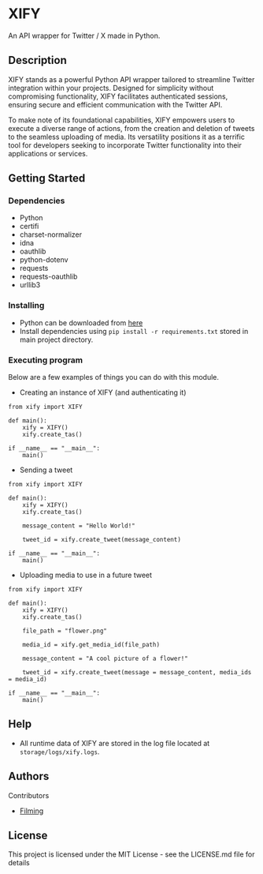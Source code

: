 # XIFY

An API wrapper for Twitter / X made in Python.

## Description

XIFY stands as a powerful Python API wrapper tailored to streamline Twitter integration within your projects. Designed for simplicity without compromising functionality, XIFY facilitates authenticated sessions, ensuring secure and efficient communication with the Twitter API. 

To make note of its foundational capabilities, XIFY empowers users to execute a diverse range of actions, from the creation and deletion of tweets to the seamless uploading of media. Its versatility positions it as a terrific tool for developers seeking to incorporate Twitter functionality into their applications or services.

## Getting Started

### Dependencies

* Python
* certifi
* charset-normalizer
* idna
* oauthlib
* python-dotenv
* requests
* requests-oauthlib
* urllib3

### Installing

* Python can be downloaded from [here](https://www.python.org/)
* Install dependencies using `pip install -r requirements.txt` stored in main project directory.

### Executing program

Below are a few examples of things you can do with this module.

* Creating an instance of XIFY (and authenticating it)
```
from xify import XIFY

def main():
    xify = XIFY()
    xify.create_tas()

if __name__ == "__main__":
    main()
```

* Sending a tweet
```
from xify import XIFY

def main():
    xify = XIFY()
    xify.create_tas()

    message_content = "Hello World!"

    tweet_id = xify.create_tweet(message_content)

if __name__ == "__main__":
    main()
```

* Uploading media to use in a future tweet
```
from xify import XIFY

def main():
    xify = XIFY()
    xify.create_tas()

    file_path = "flower.png"

    media_id = xify.get_media_id(file_path)

    message_content = "A cool picture of a flower!"

    tweet_id = xify.create_tweet(message = message_content, media_ids = media_id)

if __name__ == "__main__":
    main()
```

## Help

* All runtime data of XIFY are stored in the log file located at `storage/logs/xify.logs`.

## Authors

Contributors

* [Filming](https://github.com/filming)

## License

This project is licensed under the MIT License - see the LICENSE.md file for details
